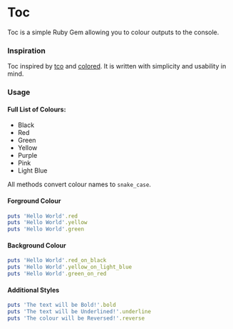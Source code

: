 # Toc

Toc is a simple Ruby Gem allowing you to colour outputs to the console.

### Inspiration

Toc inspired by [tco](https://github.com/pazdera/tco) and [colored](https://github.com/defunkt/colored). It is written with simplicity and usability in mind.

### Usage

#### Full List of Colours:

- Black
- Red
- Green
- Yellow
- Purple
- Pink
- Light Blue

All methods convert colour names to `snake_case`.

#### Forground Colour

```ruby
puts 'Hello World'.red
puts 'Hello World'.yellow
puts 'Hello World'.green
```

#### Background Colour

```ruby
puts 'Hello World'.red_on_black
puts 'Hello World'.yellow_on_light_blue
puts 'Hello World'.green_on_red
```

#### Additional Styles

```ruby
puts 'The text will be Bold!'.bold
puts 'The text will be Underlined!'.underline
puts 'The colour will be Reversed!'.reverse
```

